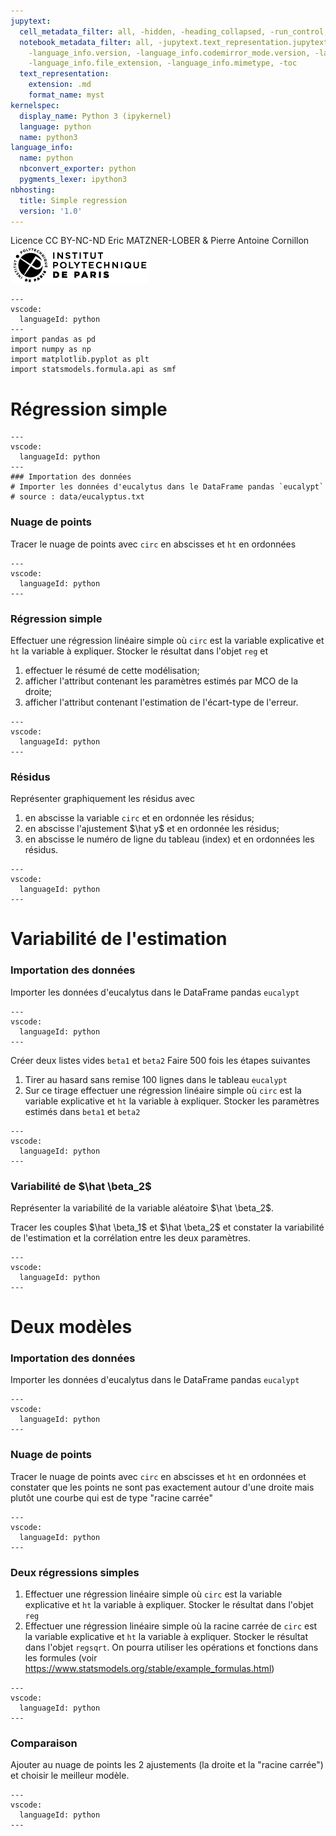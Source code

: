 ```yaml
---
jupytext:
  cell_metadata_filter: all, -hidden, -heading_collapsed, -run_control, -trusted
  notebook_metadata_filter: all, -jupytext.text_representation.jupytext_version, -jupytext.text_representation.format_version,
    -language_info.version, -language_info.codemirror_mode.version, -language_info.codemirror_mode,
    -language_info.file_extension, -language_info.mimetype, -toc
  text_representation:
    extension: .md
    format_name: myst
kernelspec:
  display_name: Python 3 (ipykernel)
  language: python
  name: python3
language_info:
  name: python
  nbconvert_exporter: python
  pygments_lexer: ipython3
nbhosting:
  title: Simple regression
  version: '1.0'
---
```


<div class="licence">
<span>Licence CC BY-NC-ND</span>
<span>Eric MATZNER-LOBER &amp; Pierre Antoine Cornillon</span>
<span><img src="media/logo_IPParis.png" /></span>
</div>

```{code-cell} ipython3
---
vscode:
  languageId: python
---
import pandas as pd
import numpy as np
import matplotlib.pyplot as plt
import statsmodels.formula.api as smf
```

# Régression simple

```{code-cell} ipython3
---
vscode:
  languageId: python
---
### Importation des données
# Importer les données d'eucalytus dans le DataFrame pandas `eucalypt`
# source : data/eucalyptus.txt
```

### Nuage de points
Tracer le nuage de points avec `circ` en  abscisses et `ht` en ordonnées

```{code-cell} ipython3
---
vscode:
  languageId: python
---

```

### Régression simple
Effectuer une régression linéaire simple où `circ` est  la variable
explicative et `ht` la variable à expliquer. Stocker le résultat
dans l'objet `reg` et 
1. effectuer le résumé de cette modélisation;
2. afficher l'attribut contenant les paramètres estimés par MCO de la droite;
3. afficher l'attribut contenant l'estimation de l'écart-type de l'erreur.

```{code-cell} ipython3
---
vscode:
  languageId: python
---

```

### Résidus
Représenter graphiquement les résidus avec
1. en abscisse la variable `circ` et en ordonnée les résidus;
2. en abscisse l'ajustement \$\hat y\$ et en ordonnée les résidus;
3. en abscisse le numéro de ligne du tableau (index) et en ordonnées les résidus.

```{code-cell} ipython3
---
vscode:
  languageId: python
---

```

# Variabilité de l'estimation

### Importation des données
Importer les données d'eucalytus dans le DataFrame pandas `eucalypt`

```{code-cell} ipython3
---
vscode:
  languageId: python
---

```

Créer deux listes vides `beta1` et `beta2`
Faire 500 fois les étapes suivantes
1. Tirer au hasard sans remise 100 lignes dans le tableau `eucalypt`
2. Sur ce tirage effectuer une régression linéaire simple
   où `circ` est la variable explicative et `ht` la variable à expliquer. Stocker les paramètres estimés dans `beta1` et `beta2`

```{code-cell} ipython3
---
vscode:
  languageId: python
---

```

### Variabilité de \$\hat \beta_2\$
Représenter la variabilité de la variable aléatoire  \$\hat \beta_2\$.

Tracer les couples \$\hat \beta_1\$ et \$\hat \beta_2\$ et
constater la variabilité de l'estimation et la corrélation
entre les deux paramètres.

```{code-cell} ipython3
---
vscode:
  languageId: python
---

```

# Deux modèles

### Importation des données
Importer les données d'eucalytus dans le DataFrame pandas `eucalypt`

```{code-cell} ipython3
---
vscode:
  languageId: python
---

```

### Nuage de points
Tracer le nuage de points avec `circ` en  abscisses et `ht` en ordonnées
et constater que les points ne sont pas exactement autour
d'une droite mais plutôt une courbe qui est de type "racine carrée"

```{code-cell} ipython3
---
vscode:
  languageId: python
---

```

### Deux régressions simples
1. Effectuer une régression linéaire simple où `circ` est
   la variable explicative et `ht` la variable à expliquer.
   Stocker le résultat dans l'objet `reg`
2. Effectuer une régression linéaire simple où la racine carrée de `circ`
   est  la variable explicative et `ht` la variable à expliquer.
   Stocker le résultat dans l'objet `regsqrt`. On pourra utiliser les
   opérations et fonctions dans les formules
   (voir https://www.statsmodels.org/stable/example_formulas.html)

```{code-cell} ipython3
---
vscode:
  languageId: python
---

```

### Comparaison
Ajouter au nuage de points les 2 ajustements (la droite et la "racine carrée")
et choisir le meilleur modèle.

```{code-cell} ipython3
---
vscode:
  languageId: python
---

```
